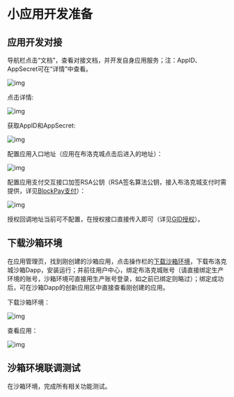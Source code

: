 # 小应用开发准备

## 应用开发对接

导航栏点击“文档”，查看对接文档，并开发自身应用服务；注：AppID、AppSecret可在“详情”中查看。

![img](/blockcity/img/d-3-1.png)

点击详情:

![img](/blockcity/img/d-3-2.png)

获取AppID和AppSecret:

![img](/blockcity/img/d-3-3.png)

配置应用入口地址（应用在布洛克城点击后进入的地址）：

![img](/blockcity/img/d-3-4.png)

配置应用支付交互接口加签RSA公钥（RSA签名算法公钥，接入布洛克城支付时需提供，详见[BlockPay支付](capacity.html#blockpay支付)）：

![img](/blockcity/img/d-3-5.png)

授权回调地址当前可不配置，在授权接口直接传入即可（详见[GID授权](capacity.html#gid授权)）。

## 下载沙箱环境

在应用管理页，找到刚创建的沙箱应用，点击操作栏的[下载沙箱环境](https://fir.im/blockcitysandbox)，下载布洛克城沙箱Dapp，安装运行；并前往用户中心，绑定布洛克城账号（请直接绑定生产环境的账号，沙箱环境可直接用生产账号登录，如之前已绑定则略过）；绑定成功后，可在沙箱Dapp的创新应用区中直接查看刚创建的应用。

下载沙箱环境：

![img](/blockcity/img/d-3-6.png)

查看应用：

![img](/blockcity/img/d-3-7.png)

## 沙箱环境联调测试

在沙箱环境，完成所有相关功能测试。
